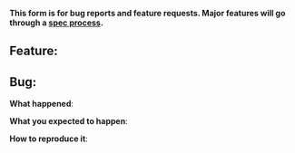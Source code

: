 **This form is for bug reports and feature requests. Major features will go through a [spec process](https://github.com/openshift/ansible-service-broker/blob/master/CONTRIBUTING.md).**

## Feature:
## Bug:

**What happened**:

**What you expected to happen**:

**How to reproduce it**:
